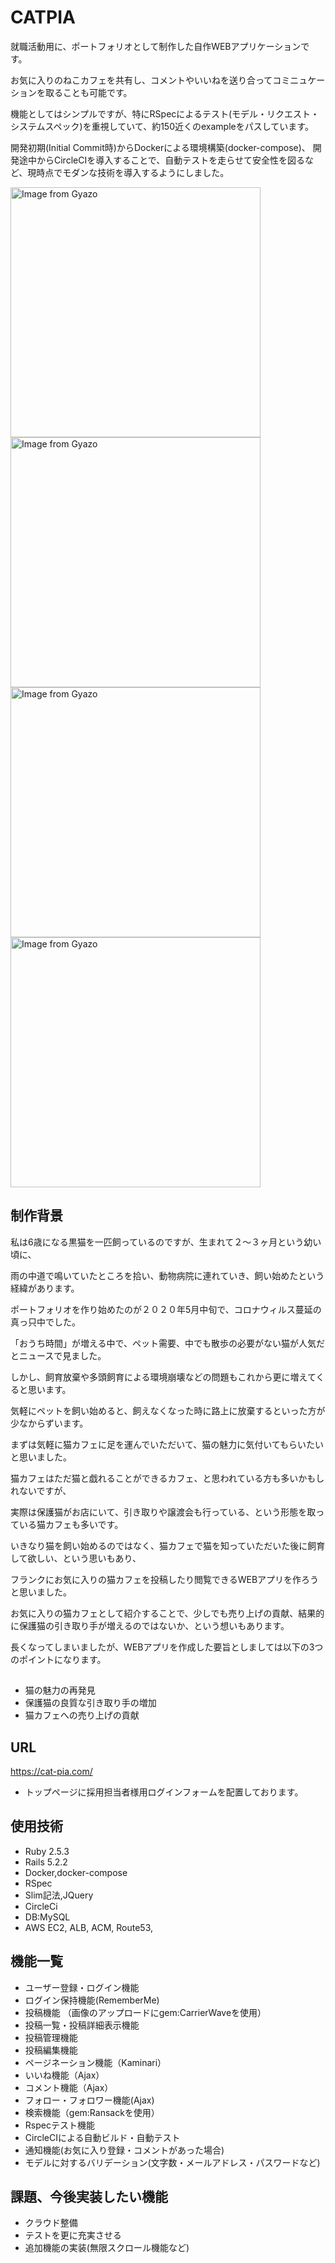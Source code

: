 # CATPIA

就職活動用に、ポートフォリオとして制作した自作WEBアプリケーションです。
<p>
お気に入りのねこカフェを共有し、コメントやいいねを送り合ってコミニュケーションを取ることも可能です。
<p>
機能としてはシンプルですが、特にRSpecによるテスト(モデル・リクエスト・システムスペック)を重視していて、約150近くのexampleをパスしています。
<p>
開発初期(Initial Commit時)からDockerによる環境構築(docker-compose)、
開発途中からCircleCIを導入することで、自動テストを走らせて安全性を図るなど、現時点でモダンな技術を導入するようにしました。
<p>
<a href="https://gyazo.com/b9cfa592f5a81eb589817d8daf9044f6"><img src="https://i.gyazo.com/b9cfa592f5a81eb589817d8daf9044f6.jpg" alt="Image from Gyazo" width="400"/></a>
<a href="https://gyazo.com/32d86f26b46bd4f372990364e226c4b4"><img src="https://i.gyazo.com/32d86f26b46bd4f372990364e226c4b4.jpg" alt="Image from Gyazo" width="400"/></a>
<a href="https://gyazo.com/50b8946c3d2fede1ee823bc5f0626fba"><img src="https://i.gyazo.com/50b8946c3d2fede1ee823bc5f0626fba.jpg" alt="Image from Gyazo" width="400"/></a>
<a href="https://gyazo.com/8e9bdcb537207256852390d2967baa75"><img src="https://i.gyazo.com/8e9bdcb537207256852390d2967baa75.png" alt="Image from Gyazo" width="400"/></a>
 
## 制作背景
<p>
私は6歳になる黒猫を一匹飼っているのですが、生まれて２〜３ヶ月という幼い頃に、
<p>
雨の中道で鳴いていたところを拾い、動物病院に連れていき、飼い始めたという経緯があります。
<p>
ポートフォリオを作り始めたのが２０２０年5月中旬で、コロナウィルス蔓延の真っ只中でした。
<p>
「おうち時間」が増える中で、ペット需要、中でも散歩の必要がない猫が人気だとニュースで見ました。
<p>
しかし、飼育放棄や多頭飼育による環境崩壊などの問題もこれから更に増えてくると思います。
<p>
気軽にペットを飼い始めると、飼えなくなった時に路上に放棄するといった方が少なからずいます。
<p>
まずは気軽に猫カフェに足を運んでいただいて、猫の魅力に気付いてもらいたいと思いました。
<p>
猫カフェはただ猫と戯れることができるカフェ、と思われている方も多いかもしれないですが、
<p>
実際は保護猫がお店にいて、引き取りや譲渡会も行っている、という形態を取っている猫カフェも多いです。
<p>
いきなり猫を飼い始めるのではなく、猫カフェで猫を知っていただいた後に飼育して欲しい、という思いもあり、
<p>
フランクにお気に入りの猫カフェを投稿したり閲覧できるWEBアプリを作ろうと思いました。
<p> 
お気に入りの猫カフェとして紹介することで、少しでも売り上げの貢献、結果的に保護猫の引き取り手が増えるのではないか、という想いもあります。
<p>
長くなってしまいましたが、WEBアプリを作成した要旨としましては以下の3つのポイントになります。
  
##
* 猫の魅力の再発見
* 保護猫の良質な引き取り手の増加
* 猫カフェへの売り上げの貢献

## URL
https://cat-pia.com/

* トップページに採用担当者様用ログインフォームを配置しております。

## 使用技術
* Ruby 2.5.3
* Rails 5.2.2
* Docker,docker-compose
* RSpec
* Slim記法,JQuery
* CircleCi
* DB:MySQL
* AWS EC2, ALB, ACM, Route53, 
<p>
  
## 機能一覧
* ユーザー登録・ログイン機能
* ログイン保持機能(RememberMe)
* 投稿機能 （画像のアップロードにgem:CarrierWaveを使用）
* 投稿一覧・投稿詳細表示機能
* 投稿管理機能
* 投稿編集機能
* ページネーション機能（Kaminari）
* いいね機能（Ajax）
* コメント機能（Ajax）
* フォロー・フォロワー機能(Ajax)
* 検索機能（gem:Ransackを使用）
* Rspecテスト機能
* CircleCIによる自動ビルド・自動テスト
* 通知機能(お気に入り登録・コメントがあった場合)
* モデルに対するバリデーション(文字数・メールアドレス・パスワードなど)

## 課題、今後実装したい機能
* クラウド整備
* テストを更に充実させる
* 追加機能の実装(無限スクロール機能など)
  
